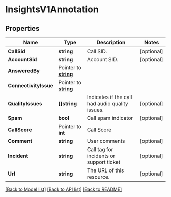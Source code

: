 # InsightsV1Annotation

## Properties

Name | Type | Description | Notes
------------ | ------------- | ------------- | -------------
**CallSid** | **string** | Call SID. |[optional] 
**AccountSid** | **string** | Account SID. |[optional] 
**AnsweredBy** | Pointer to [**string**](AnnotationEnumAnsweredBy.md) |  |
**ConnectivityIssue** | Pointer to [**string**](AnnotationEnumConnectivityIssue.md) |  |
**QualityIssues** | **[]string** | Indicates if the call had audio quality issues. |[optional] 
**Spam** | **bool** | Call spam indicator |[optional] 
**CallScore** | Pointer to **int** | Call Score |
**Comment** | **string** | User comments |[optional] 
**Incident** | **string** | Call tag for incidents or support ticket |[optional] 
**Url** | **string** | The URL of this resource. |[optional] 

[[Back to Model list]](../README.md#documentation-for-models) [[Back to API list]](../README.md#documentation-for-api-endpoints) [[Back to README]](../README.md)


